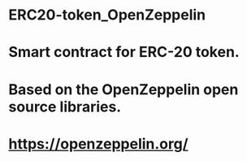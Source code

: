 # ERC20-token_OpenZeppelin
# Smart contract for ERC-20 token.
# Based on the OpenZeppelin open source libraries.
# https://openzeppelin.org/
